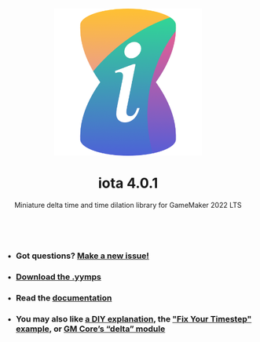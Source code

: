 <p align="center"><img src="https://raw.githubusercontent.com/JujuAdams/iota/master/LOGO.png" style="display:block; margin:auto; width:300px"></p>
<h1 align="center">iota 4.0.1</h1>

<p align="center">Miniature delta time and time dilation library for GameMaker 2022 LTS</p>

&nbsp;

&nbsp;

- ### Got questions? [Make a new issue!](https://github.com/JujuAdams/iota/issues/new)
- ### [Download the .yymps](https://github.com/JujuAdams/iota/releases/)
- ### Read the [documentation](http://jujuadams.github.io/iota)
- ### You may also like [a DIY explanation](https://csanyk.com/2018/08/gamemaker-tutorial-delta-time/), the ["Fix Your Timestep" example](https://github.com/GameMakerDiscord/fix-your-timestep), or [GM Core’s “delta” module](https://github.com/gm-core/delta)
